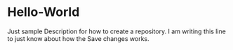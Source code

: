# Hello-World
Just sample Description for how to create a repository.
I am writing this line to just know about how the Save changes works.
